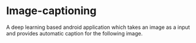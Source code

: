# Image-captioning
A deep learning based android application which takes an image as a input and provides automatic caption for the following image.
